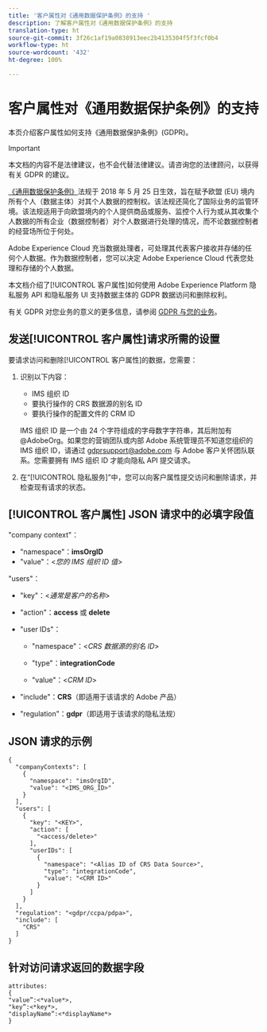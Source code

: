 ```yaml
---
title: '客户属性对《通用数据保护条例》的支持 '
description: 了解客户属性对《通用数据保护条例》的支持
translation-type: ht
source-git-commit: 3f26c1af19a0838913eec2b4135304f5f3fcf0b4
workflow-type: ht
source-wordcount: '432'
ht-degree: 100%

---
```



# 客户属性对《通用数据保护条例》的支持

本页介绍客户属性如何支持《通用数据保护条例》(GDPR)。

>[!IMPORTANT]
>
>本文档的内容不是法律建议，也不会代替法律建议。请咨询您的法律顾问，以获得有关 GDPR 的建议。

[《通用数据保护条例》](https://www.adobe.com/cn/privacy/general-data-protection-regulation/what-is-gdpr.html)法规于 2018 年 5 月 25 日生效，旨在赋予欧盟 (EU) 境内所有个人（数据主体）对其个人数据的控制权。该法规还简化了国际业务的监管环境。该法规适用于向欧盟境内的个人提供商品或服务、监控个人行为或从其收集个人数据的所有企业（数据控制者）对个人数据进行处理的情况，而不论数据控制者的经营场所位于何处。

Adobe Experience Cloud 充当数据处理者，可处理其代表客户接收并存储的任何个人数据。作为数据控制者，您可以决定 Adobe Experience Cloud 代表您处理和存储的个人数据。

本文档介绍了[!UICONTROL 客户属性]如何使用 Adobe Experience Platform 隐私服务 API 和隐私服务 UI 支持数据主体的 GDPR 数据访问和删除权利。

有关 GDPR 对您业务的意义的更多信息，请参阅 [GDPR 与您的业务](https://www.adobe.com/cn/privacy/general-data-protection-regulation.html)。

## 发送[!UICONTROL 客户属性]请求所需的设置

要请求访问和删除[!UICONTROL 客户属性]的数据，您需要：

1. 识别以下内容：

   * IMS 组织 ID
   * 要执行操作的 CRS 数据源的别名 ID
   * 要执行操作的配置文件的 CRM ID

   IMS 组织 ID 是一个由 24 个字符组成的字母数字字符串，其后附加有 @AdobeOrg。如果您的营销团队或内部 Adobe 系统管理员不知道您组织的 IMS 组织 ID，请通过 gdprsupport@adobe.com 与 Adobe 客户关怀团队联系。您需要拥有 IMS 组织 ID 才能向隐私 API 提交请求。

1. 在“[!UICONTROL 隐私服务]”中，您可以向客户属性提交访问和删除请求，并检查现有请求的状态。

## [!UICONTROL 客户属性] JSON 请求中的必填字段值

&quot;company context&quot;：

* &quot;namespace&quot;：**imsOrgID**
* &quot;value&quot;：&lt;*您的 IMS 组织 ID 值*>

&quot;users&quot;：

* &quot;key&quot;：&lt;*通常是客户的名称*>

* &quot;action&quot;：**access** 或 **delete**

* &quot;user IDs&quot;：

   * &quot;namespace&quot;：&lt;*CRS 数据源的别名 ID*>

   * &quot;type&quot;：**integrationCode**

   * &quot;value&quot;：&lt;*CRM ID*>

* &quot;include&quot;：**CRS**（即适用于该请求的 Adobe 产品）

* &quot;regulation&quot;：**gdpr**（即适用于该请求的隐私法规）

## JSON 请求的示例

```
{
  "companyContexts": [
    {
      "namespace": "imsOrgID",
      "value": "<IMS_ORG_ID>"
    }
  ],
  "users": [
    {
      "key": "<KEY>",
      "action": [
        "<access/delete>"
      ],
      "userIDs": [
        {
          "namespace": "<Alias ID of CRS Data Source>",
          "type": "integrationCode",
          "value": "<CRM ID>"
        }
      ]
    }
  ],
  "regulation": "<gdpr/ccpa/pdpa>",
  "include": [
    "CRS"
  ]
}
```

## 针对访问请求返回的数据字段

```
attributes:
{
"value”:<*value*>,
"key”:<*key*>,
"displayName”:<*displayName*>
}
```
